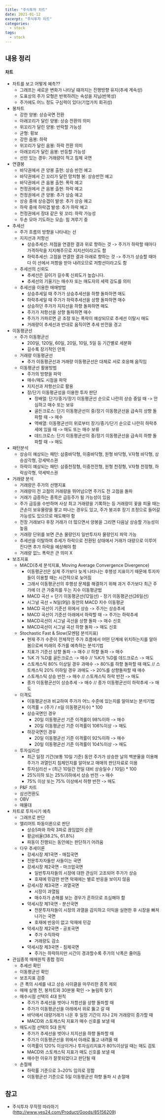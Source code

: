 ```yaml
---
title: "주식투자 차트"
date: 2021-01-12
excerpt: "주식투자 차트"
categories:
  - stock
tags:
  - stock
---
```


## 내용 정리

#### 차트

- 차트를 보고 어떻게 예측??
  - 그래프는 새로운 변화가 나타날 떄까지는 진행방향 유지(추세 계속성)
  - 도표상의 주가 모형은 반복하려는 속성을 지님(반복성)
  - 주가에도 어느 정도 구심력이 있다(기업가치 회귀성)
- 봉차트
  - 강한 양봉: 상승국면 전환
  - 아래꼬리가 달린 양봉: 상승 전환의 의미
  - 위꼬리가 달린 양봉: 반락할 가능성
  - 균형: 횡보
  - 강한 음봉: 하락
  - 위꼬리가 달린 음봉: 하락 전환 의미
  - 아래꼬리가 달린 음봉: 반등할 가능성
  - 선만 있는 경우: 거래량이 적고 침체 국면
- 연결봉
  - 바닥권에서 큰 양봉 출현: 상승 반전 예고
  - 바닥권에서 긴 꼬리가 달린 망치형 봉: 상승반전 예고
  - 바닥권에서 큰 음봉 출현: 폭락 예고
  - 천정권에서 큰 음봉 출현: 하락 예고
  - 천정권에서 큰 양봉: 추가 상승 예고
  - 상승 중에 상승갭이 발생: 추가 상승 예고
  - 하락 중에 하락갭 발생: 추가 하락 예고
  - 천정권에서 장대 같은 윗 꼬리: 하락 가능성
  - 두손 모아 기도하는 모습: 힘 겨루기 중
- 추세선
  - 주가 흐름의 방향을 나타내는 선
  - 지지선과 저항선
    - 상승추세선: 저점을 연결한 결과 위로 향하는 것 -> 주가가 하락할 때마다 가격하락을 지지해주므로 지지선이라고도 함
    - 하락추세선: 고점을 연결한 결과 아래로 향하는 것 -> 주가가 상승할 때마다 이 선에서 저항을 받아 내려오므로 저항선이라고도 함
  - 추세선의 신뢰도
    - 추세선은 길이가 길수록 신뢰도가 높습니다.
    - 추세선의 기울기는 매수자 또는 매도자의 세력 강도를 의미
  - 추세선을 이용한 매매방법
    - 상승추세일 때 주가가 상승추세선을 하향 돌파하면 매도
    - 하락추세일 때 주가가 하락추세선을 상향 돌파하면 매수
    - 상승하던 주가가 지지선을 하향 돌파하면 매도
    - 주가가 저항선을 상향 돌파하면 매수
    - 주가가 가파르면 곧 조정 또는 폭락이 예상되므로 추세선 이탈시 매도
    - 거래량이 추세선과 반대로 움직이면 추세 반전을 경고
- 이동평균선
  - 주가 이동평균선
    - 200일, 120일, 60일, 20일, 10일, 5일 등 기간별로 세분화
    - 길수록 장기적인 안목
  - 거래량 이동평균선
    - 주가 이동평균선과 거래량 이동평균선은 대체로 서로 호응해 움직임
  - 이동평균선 활용방법
    - 주가의 방향을 파악
    - 매수/매도 시점을 파악
    - 지지선과 저항선으로 활용
    - 장/단기 이동평균성을 이용한 투자 판단
      - 정배얼: 단기/중기/장기 이동평균선 순으로 나란히 상승 중일 때 -> 안심하고 매수 또는 보유
      - 골든크로스: 단기 이동평균선이 중/장기 이동평균선을 급속히 상향 돌파할 때 -> 매수
      - 역배열: 이동평균선이 위로부터 장기/중기/단기 순으로 나란히 하락추세에 있을 때 -> 매도 또는 매수 보류
      - 데드크로스: 단기 이동평균선이 중/장기 이동평균선을 급속히 하향 돌파할 때 -> 매도
- 패턴분석
  - 상승이 예상되는 패턴: 삼중바닥형, 이중바닥형, 원형 바닥형, V자형 바닥형, 상승삼각형, 강세박스권
  - 하락이 예상되는 패턴: 삼중천정형, 이중천전형, 원형 천정형, V자형 천정형, 하락삼각형, 약세박스권
- 거래량 분석
  - 거래량은 주가의 선행지표
  - 거래량이 전 고점의 거래량을 뛰어넘으면 주가도 전 고점을 돌파
  - 거래가 급증하는 종목은 급등주가 될 가능성이 있음
  - 주가 급등을 수반하며 사상 최고 거래량을 기록하는 등 거래량이 꽃을 피울 때는 큰손이 보유물량을 팔고 떠나는 경우도 있고, 주가 붕괴후 장기 조정으로 들어갈 가능성도 있으므로 매도해야 함
  - 전장 거래보다 후장 거래가 더 많으면서 양봉을 그리면 다음날 상승할 가능성이 높음
  - 거래량 단위를 보면 큰손 물량인지 일반투자자 물량인지 파악 가능
  - 추세선을 이탈하여 추세가 하락으로 전환된 상태에서 거래가 대량으로 이루어진다면 추가 하락을 예상해야 함
  - 거래량 없느 폭락은 큰 의미 X
- 보조지표
  - MACD(추세 분석지표, Moving Average Convergence Divergence)
    - 이동평균선은 실제 주가보다 늦게 나타나는 후행성 지표이기 때문에 투자자들이 이용할 때는 시간적으로 늦어짐
    - 그래서 이동평균선의 후행성 문제를 해결하기 위해 과거 주가보다 최근 주가에 더 큰 가중치를 두는 지수 이동평균법
    - MACD 곡선 = 단기 이동평균선(12일선) - 장기 이동평균선(26일선)
    - 시그널 곡선 = N일(9일) 동안의 MACD 지수 이동평균
    - MACD 곡선이 기준선 위에서 상승 -> 주가는 상승추세
    - MACD 곡선이 기준선 아래에서 하락할 때 -> 주가는 하락추세
    - MACD곡선이 시그널 곡선을 상향 돌파 -> 매수 신호
    - MACD곡선이 시그널 곡선 하향 돌파 -> 매도 신호
  - Stochastic Fast & Slow(모멘텀 분석지표)
    - 현재 주가 수준이 전체적인 주가 흐름에서 어떤 단계에 위치하는지를 알아봄으로써 미래의 주가를 예측하는 분석기법
    - 지표가 기준선 상향 돌파 -> 매수 // 하향 돌파 -> 매수
    - %K 가 %D를 골든크로스 -> 매수 // %K가 %D를 데드크로스 -> 매도
    - 스토캐스틱 80% 이상일 경우 과매수 -> 80%를 하향 돌파할 때 매도 // 스토캐스틱 20% 이하일 경우 과매도 -> 20%를 상향돌파할 때 매수
    - 스토캐스틱 상승 반전 -> 매수 // 스토캐스틱 하락 반전 -> 매도
    - 종가 이동평균선이 상승추세 -> 매수 // 종가 이동평균선이 하락추세 -> 매도
  - 이격도
    - 이동평균선과 비교하여 주가가 어느 수준에 있는지를 알아보는 분석기법
    - 이격률 = (주가 / n일 이동평균지수) * 100
    - 상승국면인 경우
      - 20일 이동평균선 기준 이격룰이 98%이하 -> 매수
      - 20일 이동평균선 기준 이격률이 106%이상 -> 매도
    - 하강국면인 경우
      - 20일 이동평균선 기준 이격률이 92%이하 -> 매수
      - 20일 이동평균선 기준 이격률이 104%이상 -> 매도
  - 투자심리선
    - 최근 일정 기간(보통 10일 기준) 동안 주가가 상승한 날의 백분율을 이용해 주가가 과열인지 침체인지를 알아보고 매매의 판단자료로 이용
    - 투자심리선 = (최근 10일간 전일 대비 상승일수 / 10일) * 100
    - 25%이하 또는 25%이하에서 상승 반전 -> 매수
    - 75% 이상 또는 75% 이상에서 하향 반전 -> 매도
  - P&F 차트
  - 삼선전환도
  - OBV
  - 매물대
- 차트로 투자시기 예측
  - 그래프로 판단
  - 엘리어트 파동이론으로 판단
    - 상승5파와 하락 3파로 끊임없이 순환
    - 황금비율(38.2%, 61.8%)
    - 파동이 진행되는 동안에는 판단하기 어려움
  - 다우 추세이론
    - 강세시장 제1국면 - 매집국면
    - 전문투자자들만 사들이는 국면
    - 강세시장 제2국면 - 마크업국면
      - 일반투자자들의 시장에 대한 관심이 고조되어 주가가 상승
      - 호재에 민감한 반면 악재에는 별로 반응을 보이지 않음
    - 강세시장 제3국면 - 과열국면
      - 시장이 과열됨
      - 매수자가 손해를 보는 경우가 흔하므로 조심해야 함
    - 약세시장 제1국면 - 분산국면
      - 전문투자자들이 시장의 과열을 감지하고 이익을 실현한 후 시장을 빠져나가는 국면
      - 호재에 반응이 없고 악재에 민감
    - 약세시장 제2국면 - 공포국면
      - 주가 수직하락
      - 거래량도 감소
    - 약세시장 제3국면 - 침체국면
      - 주가는 하락하지만 시간이 경과할수록 주가의 낙폭은 줄어듬
- 관심종목 매매원칙 종합 정리
  - 추세선 확인
  - 이동평균선 확인
  - 보조지표 검증
  - 큰 폭의 시세를 내고 상승 사이클을 마무리한 종목 제외
  - 매매 실행 전, 봉차트와 30분봉 확인 -> 눌림목 찾기
  - 매수시점 선택의 4대 원칙
    - 주가가 추세선을 벗어나 저항선을 상향 돌파할 때
    - 주가가 이동평균선을 아래에서 위로 뚫고 갈 때
    - 바닥에서 대량거래가 나온 후 일정 기간이 지나 2차 거래량이 증가할 때
    - MACD와 스토캐스틱 지표가 매수 신호를 보낼 때
  - 매도시점 선택의 5대 원칙
    - 주가가 추세선을 벗어나 지지선을 하향 돌파할 때
    - 주가가 이동평균선을 위에서 아래로 뚫고 내려올 때
    - 이격률이 120% 이상이거나 투자심리지표가 80%이상일 때는 매도 검토
    - MACD와 스토캐스틱 지표가 매도 신호를 보낼 때
    - 매수한 이유가 잘못되었다고 판단될 때
  - 손절매
    - 하락률 기준으로 3~20% 임의로 정함
    - 이동평균선 기준으로 5일 이동평균선 하향 돌파 시 손절매

## 참고

- 주식투자 무작정 따라하기(http://www.yes24.com/Product/Goods/85156209)


